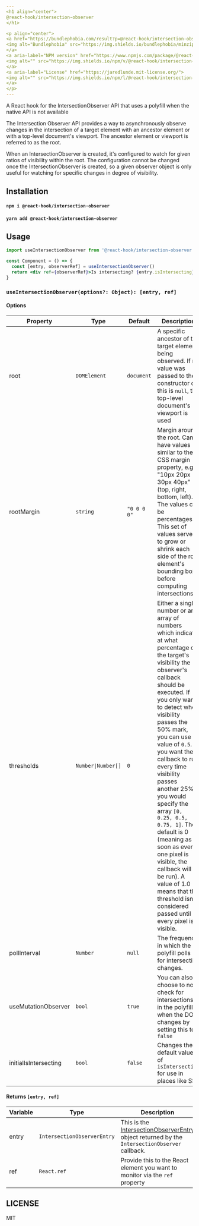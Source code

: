 ```yaml
---
<h1 align="center">
@react-hook/intersection-observer
</h1>

<p align="center">
<a href="https://bundlephobia.com/result?p=@react-hook/intersection-observer" rel="nofollow" class="rich-diff-level-one">
<img alt="Bundlephobia" src="https://img.shields.io/bundlephobia/minzip/@react-hook/intersection-observer?style=for-the-badge&labelColor=24292e">
</a>
<a aria-label="NPM version" href="https://www.npmjs.com/package/@react-hook/intersection-observer">
<img alt="" src="https://img.shields.io/npm/v/@react-hook/intersection-observer?style=for-the-badge&labelColor=24292e">
</a>
<a aria-label="License" href="https://jaredlunde.mit-license.org/">
<img alt="" src="https://img.shields.io/npm/l/@react-hook/intersection-observer?style=for-the-badge&labelColor=24292e">
</a>
</p>
---
```


A React hook for the IntersectionObserver API that uses a polyfill when the native API is not available

The Intersection Observer API provides a way to asynchronously observe changes in
the intersection of a target element with an ancestor element or with a top-level document's viewport. The ancestor
element or viewport is referred to as the root.

When an IntersectionObserver is created, it's configured to watch for given ratios of visibility within the root. The
configuration cannot be changed once the IntersectionObserver is created, so a given observer object is only useful for
watching for specific changes in degree of visibility.

## Installation

#### `npm i @react-hook/intersection-observer`

#### `yarn add @react-hook/intersection-observer`

## Usage

```jsx harmony
import useIntersectionObserver from '@react-hook/intersection-observer'

const Component = () => {
  const [entry, observerRef] = useIntersectionObserver()
  return <div ref={observerRef}>Is intersecting? {entry.isIntersecting}</div>
}
```

### `useIntersectionObserver(options?: Object): [entry, ref]`

#### Options

| Property              | Type                              | Default     | Description                                                                                                                                                                                                                                                                                                                                                                                                                                                                                                                                                                    |
| --------------------- | --------------------------------- | ----------- | ------------------------------------------------------------------------------------------------------------------------------------------------------------------------------------------------------------------------------------------------------------------------------------------------------------------------------------------------------------------------------------------------------------------------------------------------------------------------------------------------------------------------------------------------------------------------------ |
| root                  | `DOMElement`                      | `document`  | A specific ancestor of the target element being observed. If no value was passed to the constructor or this is `null`, the top-level document's viewport is used                                                                                                                                                                                                                                                                                                                                                                                                               |
| rootMargin            | `string`                          | `"0 0 0 0"` | Margin around the root. Can have values similar to the CSS margin property, e.g. "10px 20px 30px 40px" (top, right, bottom, left). The values can be percentages. This set of values serves to grow or shrink each side of the root element's bounding box before computing intersections.                                                                                                                                                                                                                                                                                     |
| thresholds            | <code>Number&#124;Number[]</code> | `0`         | Either a single number or an array of numbers which indicate at what percentage of the target's visibility the observer's callback should be executed. If you only want to detect when visibility passes the 50% mark, you can use a value of `0.5`. If you want the callback to run every time visibility passes another 25%, you would specify the array `[0, 0.25, 0.5, 0.75, 1]`. The default is 0 (meaning as soon as even one pixel is visible, the callback will be run). A value of 1.0 means that the threshold isn't considered passed until every pixel is visible. |
| pollInterval          | `Number`                          | `null`      | The frequency in which the polyfill polls for intersection changes.                                                                                                                                                                                                                                                                                                                                                                                                                                                                                                            |
| useMutationObserver   | `bool`                            | `true`      | You can also choose to not check for intersections in the polyfill when the DOM changes by setting this to `false`                                                                                                                                                                                                                                                                                                                                                                                                                                                             |
| initialIsIntersecting | `bool`                            | `false`     | Changes the default value of `isIntersecting` for use in places like SSR                                                                                                                                                                                                                                                                                                                                                                                                                                                                                                       |

#### Returns `[entry, ref]`

| Variable | Type                        | Description                                                                                                                                                                 |
| -------- | --------------------------- | --------------------------------------------------------------------------------------------------------------------------------------------------------------------------- |
| entry    | `IntersectionObserverEntry` | This is the [IntersectionObserverEntry](https://developer.mozilla.org/en-US/docs/Web/API/IntersectionObserverEntry) object returned by the `IntersectionObserver` callback. |
| ref      | `React.ref`                 | Provide this to the React element you want to monitor via the `ref` property                                                                                                |

## LICENSE

MIT
